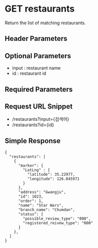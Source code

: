 # GET restaurants

Return the list of matching restaurants. 


## Header Parameters


## Optional Parameters

- input : restaurant name
- id : restaurant id

## Required Parameters

## Request URL Snippet

- /restaurants?input={검색어}
- /restaurants?id={id}


## Simple Response

```{.json}
{
  "restaurants": [
    {
      "marker": {
        "LatLng" : {
          "latitude": 35.22977,
          "longitude": 126.845971
        }
      },
      "address": "Gwangju",
      "id": 1023,
      "order": 1,
      "name": "Star Wars",
      "branch_name": "Chumdan",
      "status": {
        "possible_review_type": "000",
        "registered_reivew_type": "000"
      }
    },
  ]
}
```

